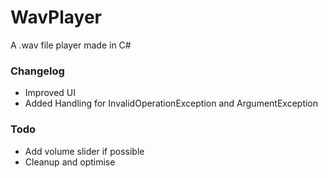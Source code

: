 # WavPlayer
A .wav file player made in C#

### Changelog
- Improved UI
- Added Handling for InvalidOperationException and ArgumentException

### Todo
- Add volume slider if possible
- Cleanup and optimise

